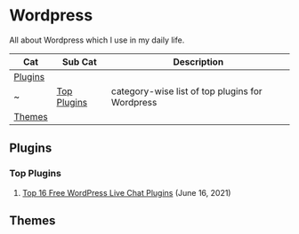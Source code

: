 # Wordpress
All about Wordpress which I use in my daily life.

Cat | Sub Cat | Description
---|---|---
[Plugins](#plugins) | 
~ | [Top Plugins](#top-plugins) | category-wise list of top plugins for Wordpress
[Themes](themes) | |

## Plugins

### Top Plugins

1. [Top 16 Free WordPress Live Chat Plugins](https://oceanwp.org/blog/top-16-free-wordpress-live-chat-plugins/) (June 16, 2021)


## Themes
